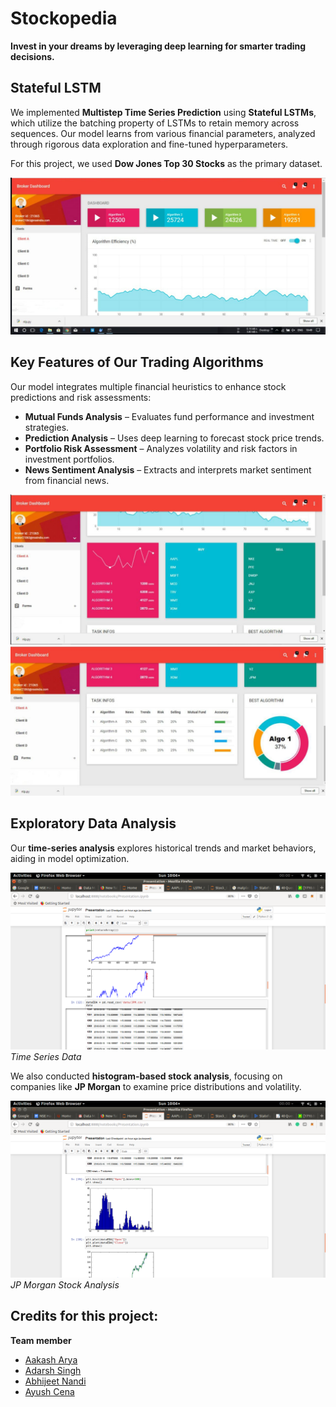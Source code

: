 # Stockopedia  

**Invest in your dreams by leveraging deep learning for smarter trading decisions.**  

## Stateful LSTM  

We implemented **Multistep Time Series Prediction** using **Stateful LSTMs**, which utilize the batching property of LSTMs to retain memory across sequences. Our model learns from various financial parameters, analyzed through rigorous data exploration and fine-tuned hyperparameters.  

For this project, we used **Dow Jones Top 30 Stocks** as the primary dataset.  

![Broker Dashboard](Screenshots/I.jpg)  

## Key Features of Our Trading Algorithms  

Our model integrates multiple financial heuristics to enhance stock predictions and risk assessments:  

- **Mutual Funds Analysis** – Evaluates fund performance and investment strategies.  
- **Prediction Analysis** – Uses deep learning to forecast stock price trends.  
- **Portfolio Risk Assessment** – Analyzes volatility and risk factors in investment portfolios.  
- **News Sentiment Analysis** – Extracts and interprets market sentiment from financial news.  

![Stock Trending](Screenshots/III.jpg)  
![Algo Comparison](Screenshots/II.jpg)  

## Exploratory Data Analysis  

Our **time-series analysis** explores historical trends and market behaviors, aiding in model optimization.  

![Exploratory Data Analysis](Screenshots/1.png)  
*Time Series Data*  

We also conducted **histogram-based stock analysis**, focusing on companies like **JP Morgan** to examine price distributions and volatility.  

![Histogram Analysis](Screenshots/2.png)  
*JP Morgan Stock Analysis*  

## Credits for this project: 

**Team member**  
- [Aakash Arya](https://github.com/Aakash22Arya)
- [Adarsh Singh](https://github.com/adarshsingh-01)
- [Abhijeet Nandi](https://github.com/Abhijeet122333)
- [Ayush Cena](https://github.com/ayushcena1341)
